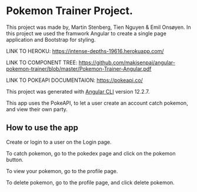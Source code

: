 # Pokemon Trainer Project.
This project was made by, Martin Stenberg, Tien Nguyen & Emil Onsøyen.
In this project we used the framwork Angular to create a single page application and Bootstrap for styling. 

LINK TO HEROKU: 
https://intense-depths-19616.herokuapp.com/

LINK TO COMPONENT TREE: 
https://github.com/makisenpai/angular-pokemon-trainer/blob/master/Pokemon-Trainer-Angular.pdf

LINK TO POKEAPI DOCUMENTAION:
https://pokeapi.co/

This project was generated with [Angular CLI](https://github.com/angular/angular-cli) version 12.2.7.

This app uses the PokeAPI, to let a user create an account catch pokemon, and view their own party. 

## How to use the app

Create or login to a user on the Login page.

To catch pokemon, go to the pokedex page and click on the pokemon button. 

To view your pokemon, go to the profile page.

To delete pokemon, go to the profile page, and click delete pokemon.

